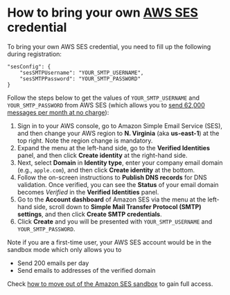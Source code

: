 # How to bring your own [AWS SES](https://aws.amazon.com/ses/) credential

To bring your own AWS SES credential, you need to fill up the following during registration:
```
"sesConfig": {
    "sesSMTPUsername": "YOUR_SMTP_USERNAME",
    "sesSMTPPassword": "YOUR_SMTP_PASSWORD"
}
```

Follow the steps below to get the values of `YOUR_SMTP_USERNAME` and `YOUR_SMTP_PASSWORD` from AWS SES (which allows you to [send 62,000 messages per month at no charge](https://aws.amazon.com/ses/pricing/)):
1. Sign in to your AWS console, go to Amazon Simple Email Service (SES), and then change your AWS region to **N. Virginia** (aka **us-east-1**) at the top right. Note the region change is mandatory.
2. Expand the menu at the left-hand side, go to the **Verified Identities** panel, and then click **Create identity** at the right-hand side.
3. Next, select **Domain** in **Identity type**, enter your company email domain (e.g., `apple.com`), and then click **Create identity** at the bottom.
4. Follow the on-screen instructions to **Publish DNS records** for DNS validation. Once verified, you can see the  **Status** of your email domain becomes *Verified* in the **Verified Identities** panel.
5. Go to the **Account dashboard** of Amazon SES via the menu at the left-hand side, scroll down to **Simple Mail Transfer Protocol (SMTP) settings**, and then click **Create SMTP credentials**.
6.  Click **Create** and you will be presented with `YOUR_SMTP_USERNAME` and `YOUR_SMTP_PASSWORD`.

Note if you are a first-time user, your AWS SES account would be in the sandbox mode which only allows you to
- Send 200 emails per day
- Send emails to addresses of the verified domain

Check [how to move out of the Amazon SES sandbox](https://docs.aws.amazon.com/ses/latest/dg/request-production-access.html) to gain full access.
